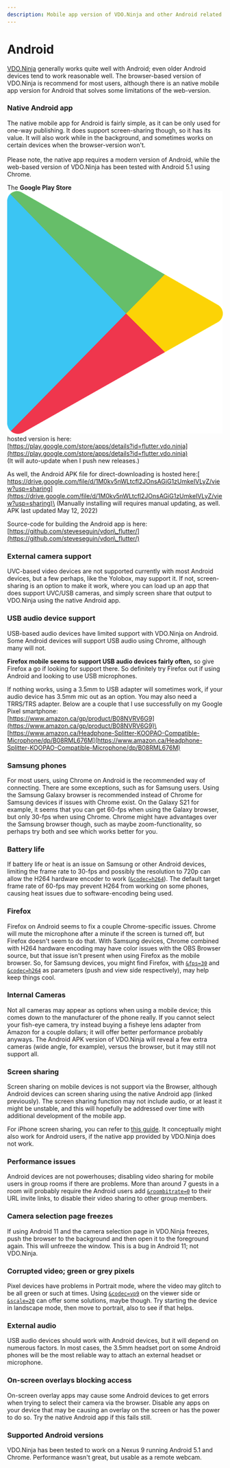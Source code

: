 ```yaml
---
description: Mobile app version of VDO.Ninja and other Android related topics
---
```


# Android

[VDO.Ninja](https://vdo.ninja/) generally works quite well with Android; even older Android devices tend to work reasonable well. The browser-based version of VDO.Ninja is recommend for most users, although there is an native mobile app version for Android that solves some limitations of the web-version.

### Native Android app

The native mobile app for Android is fairly simple, as it can be only used for one-way publishing. It does support screen-sharing though, so it has its value.  It will also work while in the background, and sometimes works on certain devices when the browser-version won't.\
\
Please note, the native app requires a modern version of Android, while the web-based version of VDO.Ninja has been tested with Android 5.1 using Chrome.

The **Google Play Store** <img src="../.gitbook/assets/image (116) (1).png" alt="" data-size="line"> hosted version is here: \
[https://play.google.com/store/apps/details?id=flutter.vdo.ninja](https://play.google.com/store/apps/details?id=flutter.vdo.ninja)  \
(It will auto-update when I push new releases.)

As well, the Android APK file for direct-downloading is hosted here:[\
https://drive.google.com/file/d/1M0kv5nWLtcfl2JOnsAGiG1zUmkeIVLyZ/view?usp=sharing](https://drive.google.com/file/d/1M0kv5nWLtcfl2JOnsAGiG1zUmkeIVLyZ/view?usp=sharing)\
(Manually installing will requires manual updating, as well.  APK last updated May 12, 2022)

Source-code for building the Android app is here:\
[https://github.com/steveseguin/vdon\_flutter/](https://github.com/steveseguin/vdon\_flutter/)

### External camera support

UVC-based video devices are not supported currently with most Android devices, but a few perhaps, like the Yolobox, may support it. If not, screen-sharing is an option to make it work, where you can load up an app that does support UVC/USB cameras, and simply screen share that output to VDO.Ninja using the native Android app.

### USB audio device support

USB-based audio devices have limited support with VDO.Ninja on Android. Some Android devices will support USB audio using Chrome, although many will not.

**Firefox mobile seems to support USB audio devices fairly often,** so give Firefox a go if looking for support there. So definitely try Firefox out if using Android and looking to use USB microphones.

If nothing works, using a 3.5mm to USB adapter will sometimes work, if your audio device has 3.5mm mic out as an option. You may also need a TRRS/TRS adapter. Below are a couple that I use  successfully on my Google Pixel smartphone:\
[https://www.amazon.ca/gp/product/B08NVRV6G9](https://www.amazon.ca/gp/product/B08NVRV6G9)\
[https://www.amazon.ca/Headphone-Splitter-KOOPAO-Compatible-Microphone/dp/B08RML676M](https://www.amazon.ca/Headphone-Splitter-KOOPAO-Compatible-Microphone/dp/B08RML676M)

### Samsung phones

For most users, using Chrome on Android is the recommended way of connecting. There are some exceptions, such as for Samsung users. Using the Samsung Galaxy browser is recommended instead of Chrome for Samsung devices if issues with Chrome exist. On the Galaxy S21 for example, it seems that you can get 60-fps when using the Galaxy browser, but only 30-fps when using Chrome. Chrome might have advantages over the Samsung browser though, such as maybe zoom-functionality, so perhaps try both and see which works better for you.

### Battery life

If battery life or heat is an issue on Samsung or other Android devices, limiting the frame rate to 30-fps and possibly the resolution to 720p can allow the H264 hardware encoder to work ([`&codec=h264`](../advanced-settings/view-parameters/codec.md)). The default target frame rate of 60-fps may prevent H264 from working on some phones, causing heat issues due to software-encoding being used.&#x20;

### Firefox

Firefox on Android seems to fix a couple Chrome-specific issues. Chrome will mute the microphone after a minute if the screen is turned off, but Firefox doesn't seem to do that. With Samsung devices, Chrome combined with H264 hardware encoding may have color issues with the OBS Browser source, but that issue isn't present when using Firefox as the mobile browser. So, for Samsung devices, you might find Firefox, with [`&fps=30`](../advanced-settings/video-parameters/and-fps.md) and [`&codec=h264`](../advanced-settings/view-parameters/codec.md) as parameters (push and view side respectively), may help keep things cool.

### Internal Cameras

Not all cameras may appear as options when using a mobile device; this comes down to the manufacturer of the phone really. If you cannot select your fish-eye camera, try instead buying a fisheye lens adapter from Amazon for a couple dollars; it will offer better performance probably anyways. The Android APK version of VDO.Ninja will reveal a few extra cameras (wide angle, for example), versus the browser, but it may still not support all.

### Screen sharing

Screen sharing on mobile devices is not support via the Browser, although Android devices can screen sharing using the native Android app (linked previously). The screen sharing function may not include audio, or at least it might be unstable, and this will hopefully be addressed over time with additional development of the mobile app.

For iPhone screen sharing, you can refer to [this guide](../guides/screen-share-your-iphone-ipad.md). It conceptually might also work for Android users, if the native app provided by VDO.Ninja does not work.

### Performance issues

Android devices are not powerhouses; disabling video sharing for mobile users in group rooms if there are problems. More than around 7 guests in a room will probably require the Android users add [`&roombitrate=0`](../advanced-settings/video-bitrate-parameters/roombitrate.md) to their URL invite links, to disable their video sharing to other group members.

### Camera selection page freezes

If using Android 11 and the camera selection page in VDO.Ninja freezes, push the browser to the background and then open it to the foreground again. This will unfreeze the window. This is a bug in Android 11; not VDO.Ninja.

### Corrupted video; green or grey pixels

Pixel devices have problems in Portrait mode, where the video may glitch to be all green or such at times. Using [`&codec=vp9`](../advanced-settings/view-parameters/codec.md) on the viewer side or [`&scale=20`](../advanced-settings/view-parameters/scale.md) can offer some solutions, maybe though. Try starting the device in landscape mode, then move to portrait, also to see if that helps.

### External audio

USB audio devices should work with Android devices, but it will depend on numerous factors. In most cases, the 3.5mm headset port on some Android phones will be the most reliable way to attach an external headset or microphone.

### On-screen overlays blocking access

On-screen overlay apps may cause some Android devices to get errors when trying to select their camera via the browser. Disable any apps on your device that may be causing an overlay on the screen or has the power to do so. Try the native Android app if this fails still.

### Supported Android versions

VDO.Ninja has been tested to work on a Nexus 9 running Android 5.1 and Chrome. Performance wasn't great, but usable as a remote webcam.
